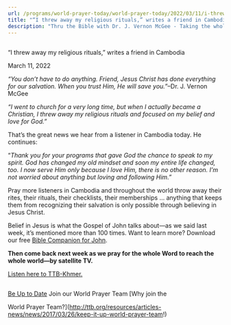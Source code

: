 ```yaml
---
url: /programs/world-prayer-today/world-prayer-today/2022/03/11/i-threw-away-my-religious-rituals-writes-a-friend-in-cambodia
title: "“I threw away my religious rituals,” writes a friend in Cambodia"
description: "Thru the Bible with Dr. J. Vernon McGee - Taking the whole Word to the whole world"
---
```







## 
 “I threw away my religious rituals,” writes a friend in Cambodia


March 11, 2022




*“You don’t have to do anything. Friend, Jesus Christ has done everything for our salvation. When you trust Him, He will save you.”*–Dr. J. Vernon McGee

*“I went to church for a very long time, but when I actually became a Christian, I threw away my religious rituals and focused on my belief and love for God.”*

That’s the great news we hear from a listener in Cambodia today. He continues: 

“*Thank you for your programs that gave God the chance to speak to my spirit. God has changed my old mindset and soon my entire life changed, too. I now serve Him only because I love Him, there is no other reason. I’m not worried about anything but loving and following Him.”*

Pray more listeners in Cambodia and throughout the world throw away their rites, their rituals, their checklists, their memberships … anything that keeps them from recognizing their salvation is only possible through believing in Jesus Christ.

Belief in Jesus is what the Gospel of John talks about—as we said last week, it’s mentioned more than 100 times. Want to learn more? Download our free [Bible Companion for John](/docs/default-source/booklets/ttb_john-bible-companion.pdf?sfvrsn=81181816_4). 

**Then come back next week as we pray for the whole Word to reach the whole world—by satellite TV.** 

[Listen here to TTB-Khmer.](https://ttb.twr.org/home/day,0433/language,KHM)







## 




[Be Up to Date](http://feeds.feedburner.com/WorldPrayerToday "World Prayer Today RSS Feed")
Join our World Prayer Team
[Why join the  

World Prayer Team?](http://ttb.org/resources/articles-news/news/2017/03/26/keep-it-up-world-prayer-team!)




